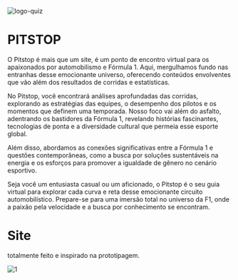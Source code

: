 ![logo-quiz](https://github.com/annakarolmarinho/PITSTOP/assets/142420755/3ddb08df-4930-4b3b-8468-6448c9abc560)

# PITSTOP

O Pitstop é mais que um site, é um ponto de encontro virtual para os apaixonados por automobilismo e Fórmula 1. Aqui, mergulhamos fundo nas entranhas desse emocionante universo, oferecendo conteúdos envolventes que vão além dos resultados de corridas e estatísticas.

No Pitstop, você encontrará análises aprofundadas das corridas, explorando as estratégias das equipes, o desempenho dos pilotos e os momentos que definem uma temporada. Nosso foco vai além do asfalto, adentrando os bastidores da Fórmula 1, revelando histórias fascinantes, tecnologias de ponta e a diversidade cultural que permeia esse esporte global.

Além disso, abordamos as conexões significativas entre a Fórmula 1 e questões contemporâneas, como a busca por soluções sustentáveis na energia e os esforços para promover a igualdade de gênero no cenário esportivo.

Seja você um entusiasta casual ou um aficionado, o Pitstop é o seu guia virtual para explorar cada curva e reta desse emocionante circuito automobilístico. Prepare-se para uma imersão total no universo da F1, onde a paixão pela velocidade e a busca por conhecimento se encontram.

# Site 

totalmente feito e inspirado na prototipagem.

![1](https://github.com/annakarolmarinho/PITSTOP/assets/142420755/4d8463e7-5133-482d-a23c-7623b0e136ad)
